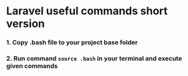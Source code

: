 # Laravel useful commands short version

### 1. Copy .bash file to your project base folder
### 2. Run command <code>source .bash</code> in your terminal and execute given commands
